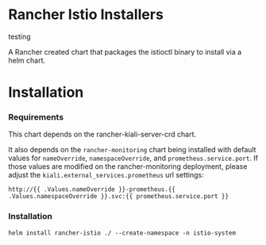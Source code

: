 # Rancher Istio Installers

testing

A Rancher created chart that packages the istioctl binary to install via a helm chart.

# Installation

### Requirements

This chart depends on the rancher-kiali-server-crd chart.

It also depends on the `rancher-monitoring` chart being installed with default values for `nameOverride`, `namespaceOverride`, and `prometheus.service.port`.
If those values are modified on the rancher-monitoring deployment, please adjust the `kiali.external_services.prometheus` url settings:
```
http://{{ .Values.nameOverride }}-prometheus.{{ .Values.namespaceOverride }}.svc:{{ prometheus.service.port }}
```

### Installation
```
helm install rancher-istio ./ --create-namespace -n istio-system
```
